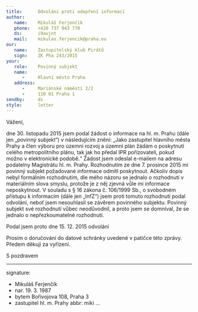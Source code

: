 ```yaml
---
title:      Odvolání proti odepření informací
author:
   name:    Mikuláš Ferjenčík
   phone:   +420 737 943 770
   ds:      i9avjnt
   mail:    mikulas.ferjencik@praha.eu
our:
   name:    Zastupitelský klub Pirátů
   sign:    ZK Pha 243/2015
your:
   role:    Povinný subjekt
   name:    
      -     Hlavní město Praha
   address:
      -     Mariánské náměstí 2/2
      -     110 01 Praha 1
sendby:     ds
style:      letter
---
```


Vážení,

dne 30. listopadu 2015 jsem podal žádost o informace na hl. m. Prahu (dále jen „povinný subjekt“) v následujícím znění: „Jako zastupitel hlavního města Prahy a člen výboru pro územní rozvoj a územní plán žádám o poskytnutí celého metropolitního plánu, tak jak ho předal IPR pořizovateli, pokud možno v elektronické podobě.“ Žádost jsem odeslal e-mailem na adresu podatelny Magistrátu hl. m. Prahy. Rozhodnutím ze dne 7. prosince 2015 mi povinný subjekt požadované informace odmítl poskytnout. Ačkoliv dopis nebyl formálním rozhodnutím, dle mého názoru se jednalo o rozhodnutí v materiálním slova smyslu, protože je z něj zjevná vůle mi informace neposkytnout. V souladu s § 16 zákona č. 106/1999 Sb., o svobodném přístupu k informacím (dále jen „InfZ“) jsem proti tomuto rozhodnutí podal odvolání, neboť jsem nesouhlasil se závěrem povinného subjektu. Povinný subjekt své rozhodnutí vůbec neodůvodnil, a proto jsem se domníval, že se jednalo o nepřezkoumatelné rozhodnutí.

Podal jsem proto dne 15. 12. 2015 odvolání 

Prosím o doručování do datové schránky uvedené v patičce této zprávy. Předem děkuji za vyřízení.

S pozdravem

---
signature:
  - Mikuláš Ferjenčík
  - nar. 19. 3. 1987
  - bytem Bořivojova 108, Praha 3
  - zastupitel hl. m. Prahy
abbr:       miki
...
